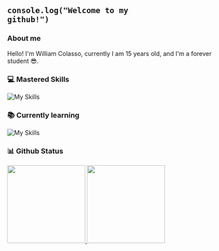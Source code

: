 ## <code>console.log("Welcome to my github!")</code>

### About me
Hello! I'm William Colasso, currently I am 15 years old, and I'm a forever student 😎.

### 💻 Mastered Skills

![My Skills](https://skillicons.dev/icons?i=vscode,discord,github,ps,ai,svg&theme=dark)


### 📚 Currently learning

 ![My Skills](https://skillicons.dev/icons?i=arch,arduino,css,js,html,git&theme=dark)

### 📊 Github Status
<table>
  <a href="https://github.com/gabrielpiske">
  <img height="180em" src="https://github-readme-stats.vercel.app/api?username=William-Colasso&show_icons=true&theme=transparent&include_all_commits=true&count_private=false&hide_border=true"/>
  <img height="180em" src="https://github-readme-stats.vercel.app/api/top-langs/?username=William-Colasso&layout=compact&langs_count=6&theme=transparent&hide_border=false"/>
</table>

